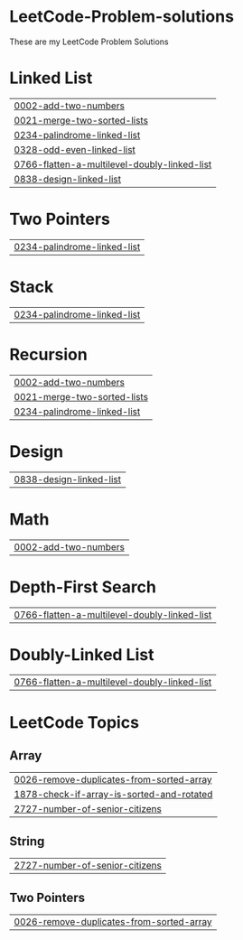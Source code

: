 # LeetCode-Problem-solutions
These are my LeetCode Problem Solutions


# Linked List
|  |
| ------- |
| [0002-add-two-numbers](https://github.com/Gautam2001j/LeetCode-Problem-solutions/tree/master/0002-add-two-numbers) |
| [0021-merge-two-sorted-lists](https://github.com/Gautam2001j/LeetCode-Problem-solutions/tree/master/0021-merge-two-sorted-lists) |
| [0234-palindrome-linked-list](https://github.com/Gautam2001j/LeetCode-Problem-solutions/tree/master/0234-palindrome-linked-list) |
| [0328-odd-even-linked-list](https://github.com/Gautam2001j/LeetCode-Problem-solutions/tree/master/0328-odd-even-linked-list) |
| [0766-flatten-a-multilevel-doubly-linked-list](https://github.com/Gautam2001j/LeetCode-Problem-solutions/tree/master/0766-flatten-a-multilevel-doubly-linked-list) |
| [0838-design-linked-list](https://github.com/Gautam2001j/LeetCode-Problem-solutions/tree/master/0838-design-linked-list) |
# Two Pointers
|  |
| ------- |
| [0234-palindrome-linked-list](https://github.com/Gautam2001j/LeetCode-Problem-solutions/tree/master/0234-palindrome-linked-list) |
# Stack
|  |
| ------- |
| [0234-palindrome-linked-list](https://github.com/Gautam2001j/LeetCode-Problem-solutions/tree/master/0234-palindrome-linked-list) |
# Recursion
|  |
| ------- |
| [0002-add-two-numbers](https://github.com/Gautam2001j/LeetCode-Problem-solutions/tree/master/0002-add-two-numbers) |
| [0021-merge-two-sorted-lists](https://github.com/Gautam2001j/LeetCode-Problem-solutions/tree/master/0021-merge-two-sorted-lists) |
| [0234-palindrome-linked-list](https://github.com/Gautam2001j/LeetCode-Problem-solutions/tree/master/0234-palindrome-linked-list) |
# Design
|  |
| ------- |
| [0838-design-linked-list](https://github.com/Gautam2001j/LeetCode-Problem-solutions/tree/master/0838-design-linked-list) |
# Math
|  |
| ------- |
| [0002-add-two-numbers](https://github.com/Gautam2001j/LeetCode-Problem-solutions/tree/master/0002-add-two-numbers) |
# Depth-First Search
|  |
| ------- |
| [0766-flatten-a-multilevel-doubly-linked-list](https://github.com/Gautam2001j/LeetCode-Problem-solutions/tree/master/0766-flatten-a-multilevel-doubly-linked-list) |
# Doubly-Linked List
|  |
| ------- |
| [0766-flatten-a-multilevel-doubly-linked-list](https://github.com/Gautam2001j/LeetCode-Problem-solutions/tree/master/0766-flatten-a-multilevel-doubly-linked-list) |
<!---LeetCode Topics Start-->
# LeetCode Topics
## Array
|  |
| ------- |
| [0026-remove-duplicates-from-sorted-array](https://github.com/Gautam2001j/LeetCode-Problem-solutions/tree/master/0026-remove-duplicates-from-sorted-array) |
| [1878-check-if-array-is-sorted-and-rotated](https://github.com/Gautam2001j/LeetCode-Problem-solutions/tree/master/1878-check-if-array-is-sorted-and-rotated) |
| [2727-number-of-senior-citizens](https://github.com/Gautam2001j/LeetCode-Problem-solutions/tree/master/2727-number-of-senior-citizens) |
## String
|  |
| ------- |
| [2727-number-of-senior-citizens](https://github.com/Gautam2001j/LeetCode-Problem-solutions/tree/master/2727-number-of-senior-citizens) |
## Two Pointers
|  |
| ------- |
| [0026-remove-duplicates-from-sorted-array](https://github.com/Gautam2001j/LeetCode-Problem-solutions/tree/master/0026-remove-duplicates-from-sorted-array) |
<!---LeetCode Topics End-->